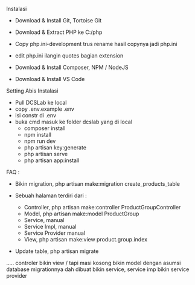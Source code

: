 Instalasi
+ Download & Install Git, Tortoise Git

+ Download & Extract PHP ke C:/php
+ Copy php.ini-development trus rename hasil copynya jadi php.ini
+ edit php.ini ilangin quotes bagian extension

+ Download & Install Composer, NPM / NodeJS

+ Download & Install VS Code

Setting Abis Instalasi

+ Pull DCSLab ke local
+ copy .env.example .env
+ isi constr di .env
+ buka cmd masuk ke folder dcslab yang di local 
  - composer install
  - npm install
  - npm run dev
  - php artisan key:generate
  - php artisan serve
  - php artisan app:install

FAQ :
+ Bikin migration,  php artisan make:migration create_products_table

+ Sebuah halaman terdiri dari :
  - Controller,         php artisan make:controller ProductGroupController
  - Model,              php artisan make:model ProductGroup
  - Service,            manual 
  - Service Impl,       manual
  - Service Provider    manual
  - View,               php artisan make:view product.group.index
    
+ Update table,     php artisan migrate


.....
controler
bikin view / tapi masi kosong
bikin model dengan asumsi database migrationnya dah dibuat
bikin service, service imp
bikin service provider
